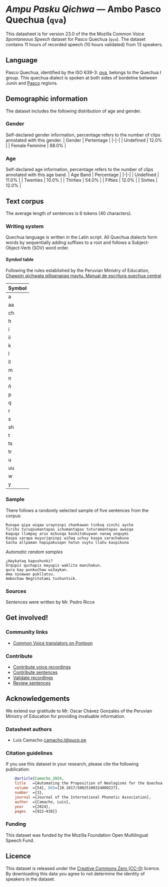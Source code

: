 # *Ampu Pasku Qichwa* &mdash; Ambo Pasco Quechua (`qva`)
This datasheet is for version 23.0 of the the Mozilla Common Voice *Spontaneous Speech* dataset 
for Pasco Quechua (`qva`). The dataset contains 11 hours of recorded
speech (10 hours validated) from 13 speakers.

## Language
Pasco Quechua, identified by the ISO 639-3: [qva](https://iso639-3.sil.org/code/qva), belongs to the Quechua I group. This quechua dialect is spoken at both sides of bordeline between Junín and [Pasco](https://peru.sil.org/es/lengua_cultura/familia_linguistica_quechua/quechua_ambo-pasco) regions.
<!-- {{LANGUAGE_DESCRIPTION}} -->
<!-- Provide a brief (1-2 paragraph) description of your language -->

## Demographic information
The dataset includes the following distribution of age and gender.
<!-- You can get a lot of the information in this section from https://analyzer.cv-toolbox.web.tr/browse -->

### Gender
Self-declared gender information, percentage refers to the number of clips annotated with this gender.
| Gender | Pertentage |
|-|-|
| Undefined | 12.0% |
| Female Feminine | 88.0% |
<!-- {{GENDER_TABLE}} -->
<!-- @ AUTOMATICALLY GENERATED @ -->
<!-- | Gender | Frequency |
|--------|-----------|
| male, masculine | ? |
| undeclared | ? |
| female, feminine | ? | -->

### Age
Self-declared age information, percentage refers to the number of clips annotated with this age band.
| Age Band | Percentage |
|-|-|
| Undefined | 11.0% |
| Twenties | 10.0% |
| Thirties | 54.0% |
| Fifties | 12.0% |
| Sixties | 12.0% |
<!-- {{AGE_TABLE}} -->
<!-- @ AUTOMATICALLY GENERATED @ -->
<!-- | Age band | Frequency |
|----------|-----------|
| teens | ? |
| twenties | ? |
| thirties | ? |
| fourties | ? |
| fifties | ? |
   ...if other age ranges are present in your data, add rows... -->

## Text corpus
The average length of sentences is 6 tokens (40 characters).

### Writing system
Quechua language is written in the Latin script. All Quechua dialects form words by sequentially adding suffixes to a root and follows a Subject-Object-Verb (SOV) word order.
<!-- {{WRITING_SYSTEM_DESCRIPTION}} -->
<!-- @ OPTIONAL @ -->
<!-- A description of the writing system (or writing systems) used in the text corpus -->

#### Symbol table
Following the rules established by the Peruvian Ministry of Education, [Chawpin qichwata qillqanapaq maytu. Manual de escritura quechua central](https://repositorio.minedu.gob.pe/handle/20.500.12799/8170)



|Symbol|
|---|
| a | 
| aa | 
| ch | 
| h | 
| i | 
| ii | 
| k | 
| l | 
| ll | 
| m | 
| n | 
| ñ | 
| p | 
| q | 
| r | 
| s | 
| sh | 
| t | 
| ts | 
| tr | 
| u | 
| uu | 
| w | 
| y |
<!-- {{ALPHABET_TABLE}} -->
<!-- @ OPTIONAL @ -->
<!-- If the writing system is alphabetic, you can include the valid alphabet here -->

### Sample
There follows a randomly selected sample of five sentences from the corpus:
```
Runapa qipa wiqaw urayninpi chankawan tinkuq sinchi aycha
Tirihu turuqsumantapas ichumantapas tuturamantapas awasqa
Kaquqa llumpay arus mikusqa kaskitakuywan nanaq unquymi
Kaspa sarapa muyuriqninpi wiñaq uchuy kaspa sarachakuna
Sacha allpaman hapipakusqan hatun suytu llañu kaspikuna
```

*Automatic random samples*

```
¿Haykataq kapushunki?
Urqupis quchapis mayupis waklita manchakun.
qura kay punkućhaw wiñaykan.
Ama ninawan pukllatsu.
Ambochaw Negritotami tushuntsik.
```

### Sources
Sentences were written by Mr. Pedro Ricce

## Get involved!

### Community links
* [Common Voice translators on Pontoon](https://pontoon.mozilla.org/qva/common-voice/contributors/)
<!-- {{COMMUNITY_LINKS_LIST}} -->
<!-- @ OPTIONAL @ -->
<!-- Links to community chats / fora -->

### Contribute
* [Contribute voice recordings](https://commonvoice.mozilla.org/qva/speak)
* [Contribute sentences](https://commonvoice.mozilla.org/qva/write)
* [Validate recordings](https://commonvoice.mozilla.org/qva/listen)
* [Review sentences](https://commonvoice.mozilla.org/qva/review)

## Acknowledgements
We extend our gratitude to Mr. Oscar Chávez Gonzales of the Peruvian Ministry of Education for providing invaluable information.

### Datasheet authors
* Luis Camacho <camacho.l@pucp.pe>
<!-- {{DATASHEET_AUTHORS_LIST}} -->
<!-- A list in the format of: Your Name <email@email.com> -->

### Citation guidelines
If you use this dataset in your research, please cite the following publication:

```bibtex
    @article{Camacho_2024, 
    title   ={Automating the Proposition of Neologisms for the Quechua Language},  
    volume  ={54}, DOI={10.1017/S0025100324000227}, 
    number  ={3}, 
    journal ={Journal of the International Phonetic Association}, 
    author  ={Camacho, Luis}, 
    year    ={2024}, 
    pages   ={922–938}} 
```
<!-- {{CITATION_DESCRIPTION}} -->
<!-- @ OPTIONAL @ -->
<!-- If you published a paper and would like people to cite it, you can include the BiBTeX here -->
<!-- Submitted to SIMBig 2025 (Needs confirmation). -->

### Funding
This dataset was funded by the Mozilla Foundation Open Multilingual Speech Fund.
<!-- {{FUNDING_DESCRIPTION}} -->
<!-- @ OPTIONAL @ -->
<!-- If you received any funding, you can include the acknowledgement here -->

## Licence
This dataset is released under the [Creative Commons Zero (CC-0)](https://creativecommons.org/public-domain/cc0/) licence. By downloading this data
you agree to not determine the identity of speakers in the dataset.